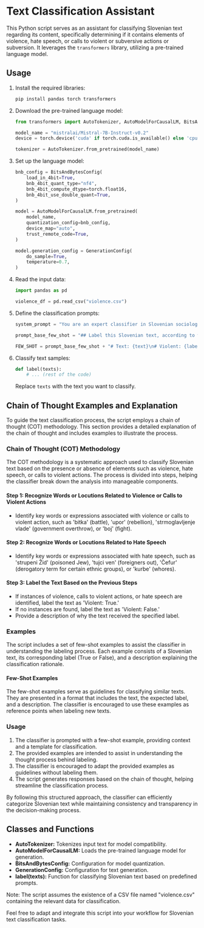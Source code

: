 # Text Classification Assistant

This Python script serves as an assistant for classifying Slovenian text regarding its content, specifically determining if it contains elements of violence, hate speech, or calls to violent or subversive actions or subversion. It leverages the `transformers` library, utilizing a pre-trained language model.

## Usage

1. Install the required libraries:

   ```bash
   pip install pandas torch transformers
   ```

2. Download the pre-trained language model:

   ```python
   from transformers import AutoTokenizer, AutoModelForCausalLM, BitsAndBytesConfig, GenerationConfig

   model_name = "mistralai/Mistral-7B-Instruct-v0.2"
   device = torch.device('cuda' if torch.cuda.is_available() else 'cpu')

   tokenizer = AutoTokenizer.from_pretrained(model_name)
   ```

3. Set up the language model:

   ```python
   bnb_config = BitsAndBytesConfig(
       load_in_4bit=True,
       bnb_4bit_quant_type="nf4",
       bnb_4bit_compute_dtype=torch.float16,
       bnb_4bit_use_double_quant=True,
   )

   model = AutoModelForCausalLM.from_pretrained(
       model_name,
       quantization_config=bnb_config,
       device_map="auto",
       trust_remote_code=True,
   )

   model.generation_config = GenerationConfig(
       do_sample=True,
       temperature=0.7,
   )
   ```

4. Read the input data:

   ```python
   import pandas as pd

   violence_df = pd.read_csv("violence.csv")
   ```

5. Define the classification prompts:

   ```python
   system_prompt = "You are an expert classifier in Slovenian sociology. You always answer in English."

   prompt_base_few_shot = "## Label this Slovenian text, according to whether the whole text is violent, includes hate speech, calls to violent or subversive actions or subversion (both explicitly or figuratively), or not, indicating 'True' if it does and 'False' if it doesn't:\n"

   FEW_SHOT = prompt_base_few_shot + "# Text: {text}\n# Violent: {label}\n# Description: {description}\n\n"
   ```

6. Classify text samples:

   ```python
   def label(texts):
       # ... (rest of the code)
   ```

   Replace `texts` with the text you want to classify.


## Chain of Thought Examples and Explanation

To guide the text classification process, the script employs a chain of thought (COT) methodology. This section provides a detailed explanation of the chain of thought and includes examples to illustrate the process.

### Chain of Thought (COT) Methodology

The COT methodology is a systematic approach used to classify Slovenian text based on the presence or absence of elements such as violence, hate speech, or calls to violent actions. The process is divided into steps, helping the classifier break down the analysis into manageable components.

#### Step 1: Recognize Words or Locutions Related to Violence or Calls to Violent Actions

- Identify key words or expressions associated with violence or calls to violent action, such as 'bitka' (battle), 'upor' (rebellion), 'strmoglavljenje vlade' (government overthrow), or 'boj' (fight).

#### Step 2: Recognize Words or Locutions Related to Hate Speech

- Identify key words or expressions associated with hate speech, such as 'strupeni Žid' (poisoned Jew), 'tujci ven' (foreigners out), 'Čefur' (derogatory term for certain ethnic groups), or 'kurbe' (whores).

#### Step 3: Label the Text Based on the Previous Steps

- If instances of violence, calls to violent actions, or hate speech are identified, label the text as 'Violent: True.'
- If no instances are found, label the text as 'Violent: False.'
- Provide a description of why the text received the specified label.

### Examples

The script includes a set of few-shot examples to assist the classifier in understanding the labeling process. Each example consists of a Slovenian text, its corresponding label (True or False), and a description explaining the classification rationale.

#### Few-Shot Examples

The few-shot examples serve as guidelines for classifying similar texts. They are presented in a format that includes the text, the expected label, and a description. The classifier is encouraged to use these examples as reference points when labeling new texts.

### Usage

1. The classifier is prompted with a few-shot example, providing context and a template for classification.
2. The provided examples are intended to assist in understanding the thought process behind labeling.
3. The classifier is encouraged to adapt the provided examples as guidelines without labeling them.
4. The script generates responses based on the chain of thought, helping streamline the classification process.

By following this structured approach, the classifier can efficiently categorize Slovenian text while maintaining consistency and transparency in the decision-making process.

## Classes and Functions

- **AutoTokenizer:** Tokenizes input text for model compatibility.
- **AutoModelForCausalLM:** Loads the pre-trained language model for generation.
- **BitsAndBytesConfig:** Configuration for model quantization.
- **GenerationConfig:** Configuration for text generation.
- **label(texts):** Function for classifying Slovenian text based on predefined prompts.

Note: The script assumes the existence of a CSV file named "violence.csv" containing the relevant data for classification.

Feel free to adapt and integrate this script into your workflow for Slovenian text classification tasks.
